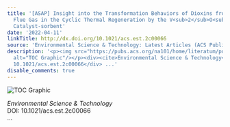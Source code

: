 ```yaml
---
title: '[ASAP] Insight into the Transformation Behaviors of Dioxins from Sintering
  Flue Gas in the Cyclic Thermal Regeneration by the V<sub>2</sub>O<sub>5</sub>/AC
  Catalyst-sorbent'
date: '2022-04-11'
linkTitle: http://dx.doi.org/10.1021/acs.est.2c00066
source: 'Environmental Science & Technology: Latest Articles (ACS Publications)'
description: '<p><img src="https://pubs.acs.org/na101/home/literatum/publisher/achs/journals/content/esthag/0/esthag.ahead-of-print/acs.est.2c00066/20220411/images/medium/es2c00066_0010.gif"
  alt="TOC Graphic"/></p><div><cite>Environmental Science & Technology</cite></div><div>DOI:
  10.1021/acs.est.2c00066</div> ...'
disable_comments: true
---
```

<p><img src="https://pubs.acs.org/na101/home/literatum/publisher/achs/journals/content/esthag/0/esthag.ahead-of-print/acs.est.2c00066/20220411/images/medium/es2c00066_0010.gif" alt="TOC Graphic"/></p><div><cite>Environmental Science & Technology</cite></div><div>DOI: 10.1021/acs.est.2c00066</div> ...